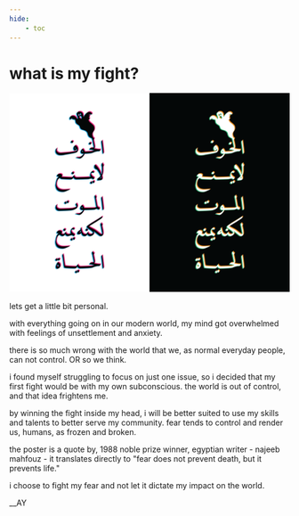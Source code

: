 ```yaml
---
hide:
    - toc
---
```


# what is my fight?

![](../images/221009_what-is-your-fight/221004_WIYF.png)

lets get a little bit personal.

with everything going on in our modern world, my mind got overwhelmed with feelings of unsettlement and anxiety.

there is so much wrong with the world that we, as normal everyday people, can not control. OR so we think.

i found myself struggling to focus on just one issue, so i decided that my first fight would be with my own subconscious. the world is out of control, and that idea frightens me.

by winning the fight inside my head, i will be better suited to use my skills and talents to better serve my community. fear tends to control and render us, humans, as frozen and broken.

the poster is a quote by, 1988 noble prize winner, egyptian writer - najeeb mahfouz - it translates directly to "fear does not prevent death, but it prevents life."

i choose to fight my fear and not let it dictate my impact on the world.

__AY
